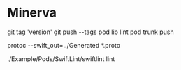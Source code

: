 # Minerva

git tag 'version'
git push --tags
pod lib lint
pod trunk push

protoc --swift_out=../Generated *.proto

./Example/Pods/SwiftLint/swiftlint lint
